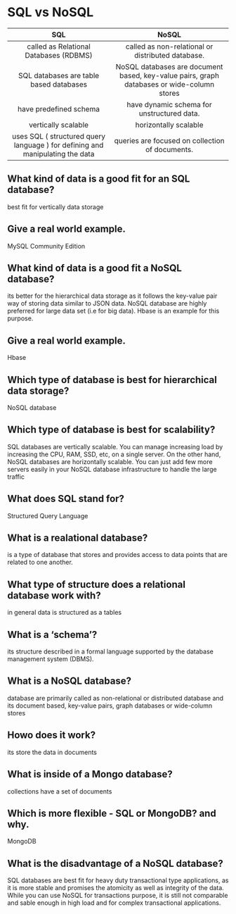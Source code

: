 # SQL vs NoSQL


| SQL | NoSQL  | 
| :---:   | :-: |
|called as Relational Databases (RDBMS) | called as non-relational or distributed database. |
SQL databases are table based databases  | NoSQL databases are document based, key-value pairs, graph databases or wide-column stores |
have predefined schema  |  have dynamic schema for unstructured data.|
vertically scalable  | horizontally scalable |
uses SQL ( structured query language ) for defining and manipulating the data | queries are focused on collection of documents.

## What kind of data is a good fit for an SQL database?
 best fit for vertically data storage

## Give a real world example.
MySQL Community Edition

## What kind of data is a good fit a NoSQL database?
its better for the hierarchical data storage as it follows the key-value pair way of storing data similar to JSON data. NoSQL database are highly preferred for large data set (i.e for big data). Hbase is an example for this purpose.

## Give a real world example.
Hbase 

## Which type of database is best for hierarchical data storage?
NoSQL database

## Which type of database is best for scalability?

SQL databases are vertically scalable. You can manage increasing load by increasing the CPU, RAM, SSD, etc, on a single server. On the other hand, NoSQL databases are horizontally scalable. You can just add few more servers easily in your NoSQL database infrastructure to handle the large traffic

## What does SQL stand for?
Structured Query Language

## What is a realational database?
is a type of database that stores and provides access to data points that are related to one another.

## What type of structure does a relational database work with?

in general data  is structured as a tables 

## What is a ‘schema’?

its structure described in a formal language supported by the database management system (DBMS).

## What is a NoSQL database?
database are primarily called as non-relational or distributed database and its document based, key-value pairs, graph databases or wide-column stores

## Howo does it work?
its store the data in documents 

## What is inside of a Mongo database?
collections have a set of documents
## Which is more flexible - SQL or MongoDB? and why.
MongoDB
## What is the disadvantage of a NoSQL database?

SQL databases are best fit for heavy duty transactional type applications, as it is more stable and promises the atomicity as well as integrity of the data. While you can use NoSQL for transactions purpose, it is still not comparable and sable enough in high load and for complex transactional applications.

 	 
 	 
 	 